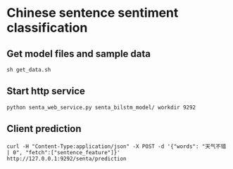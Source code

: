 # Chinese sentence sentiment classification

## Get model files and sample data
```
sh get_data.sh
```
## Start http service
```
python senta_web_service.py senta_bilstm_model/ workdir 9292
```

## Client prediction
```
curl -H "Content-Type:application/json" -X POST -d '{"words": "天气不错 | 0", "fetch":["sentence_feature"]}' http://127.0.0.1:9292/senta/prediction
```
